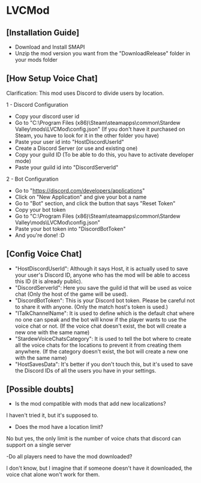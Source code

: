 # LVCMod

## [Installation Guide]

- Download and Install SMAPI
- Unzip the mod version you want from the "DownloadRelease" folder in your mods folder

## [How Setup Voice Chat]

Clarification: This mod uses Discord to divide users by location.

1 - Discord Configuration

- Copy your discord user id
- Go to "C:\Program Files (x86)\Steam\steamapps\common\Stardew Valley\mods\LVCMod\config.json" (If you don't have it purchased on Steam, you have to look for it in the other folder you have)
- Paste your user id into "HostDiscordUserId"
- Create a Discord Server (or use and existing one)
- Copy your guild ID (To be able to do this, you have to activate developer mode)
- Paste your guild id into "DiscordServerId"

2 - Bot Configuration

- Go to "https://discord.com/developers/applications"
- Click on "New Application" and give your bot a name
- Go to "Bot" section, and click the button that says "Reset Token"
- Copy your bot token
- Go to "C:\Program Files (x86)\Steam\steamapps\common\Stardew Valley\mods\LVCMod\config.json"
- Paste your bot token into "DiscordBotToken"
- And you're done! :D

## [Config Voice Chat]

- "HostDiscordUserId": Although it says Host, it is actually used to save your user's Discord ID, anyone who has the mod will be able to access this ID (it is already public).
- "DiscordServerId": Here you save the guild id that will be used as voice chat (Only the host of the game will be used).
- "DiscordBotToken": This is your Discord bot token. Please be careful not to share it with anyone. (Only the match host's token is used.)
- "ITalkChannelName": It is used to define which is the default chat where no one can speak and the bot will know if the player wants to use the voice chat or not. (If the voice chat doesn't exist, the bot will create a new one with the same name)
- "StardewVoiceChatsCategory": It is used to tell the bot where to create all the voice chats for the locations to prevent it from creating them anywhere. (If the category doesn't exist, the bot will create a new one with the same name)
- "HostSavesData": It's better if you don't touch this, but it's used to save the Discord IDs of all the users you have in your settings.

## [Possible doubts]

- Is the mod compatible with mods that add new localizations?

I haven't tried it, but it's supposed to.

- Does the mod have a location limit?

No but yes, the only limit is the number of voice chats that discord can support on a single server

-Do all players need to have the mod downloaded?

I don't know, but I imagine that if someone doesn't have it downloaded, the voice chat alone won't work for them.